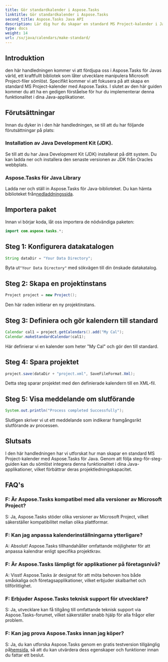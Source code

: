 ```yaml
---
title: Gör standardkalender i Aspose.Tasks
linktitle: Gör standardkalender i Aspose.Tasks
second_title: Aspose.Tasks Java API
description: Lär dig hur du skapar en standard MS Project-kalender i Java med Aspose.Tasks. Förbättra dina projektledningsförmåga med denna steg-för-steg handledning.
type: docs
weight: 14
url: /sv/java/calendars/make-standard/
---
```


## Introduktion
den här handledningen kommer vi att fördjupa oss i Aspose.Tasks för Javas värld, ett kraftfullt bibliotek som låter utvecklare manipulera Microsoft Project-filer sömlöst. Specifikt kommer vi att fokusera på att skapa en standard MS Project-kalender med Aspose.Tasks. I slutet av den här guiden kommer du att ha en gedigen förståelse för hur du implementerar denna funktionalitet i dina Java-applikationer.
## Förutsättningar
Innan du dyker in i den här handledningen, se till att du har följande förutsättningar på plats:
### Installation av Java Development Kit (JDK).
Se till att du har Java Development Kit (JDK) installerat på ditt system. Du kan ladda ner och installera den senaste versionen av JDK från Oracles webbplats.
### Aspose.Tasks för Java Library
 Ladda ner och ställ in Aspose.Tasks för Java-biblioteket. Du kan hämta biblioteket från[nedladdningssida](https://releases.aspose.com/tasks/java/).

## Importera paket
Innan vi börjar koda, låt oss importera de nödvändiga paketen:
```java
import com.aspose.tasks.*;
```

## Steg 1: Konfigurera datakatalogen
```java
String dataDir = "Your Data Directory";
```
 Byta ut`"Your Data Directory"` med sökvägen till din önskade datakatalog.
## Steg 2: Skapa en projektinstans
```java
Project project = new Project();
```
Den här raden initierar en ny projektinstans.
## Steg 3: Definiera och gör kalendern till standard
```java
Calendar cal1 = project.getCalendars().add("My Cal");
Calendar.makeStandardCalendar(cal1);
```
Här definierar vi en kalender som heter "My Cal" och gör den till standard.
## Steg 4: Spara projektet
```java
project.save(dataDir + "project.xml", SaveFileFormat.Xml);
```
Detta steg sparar projektet med den definierade kalendern till en XML-fil.
## Steg 5: Visa meddelande om slutförande
```java
System.out.println("Process completed Successfully");
```
Slutligen skriver vi ut ett meddelande som indikerar framgångsrikt slutförande av processen.

## Slutsats
I den här handledningen har vi utforskat hur man skapar en standard MS Project-kalender med Aspose.Tasks för Java. Genom att följa steg-för-steg-guiden kan du sömlöst integrera denna funktionalitet i dina Java-applikationer, vilket förbättrar deras projektledningskapacitet.
## FAQ's
### F: Är Aspose.Tasks kompatibel med alla versioner av Microsoft Project?
S: Ja, Aspose.Tasks stöder olika versioner av Microsoft Project, vilket säkerställer kompatibilitet mellan olika plattformar.
### F: Kan jag anpassa kalenderinställningarna ytterligare?
A: Absolut! Aspose.Tasks tillhandahåller omfattande möjligheter för att anpassa kalendrar enligt specifika projektkrav.
### F: Är Aspose.Tasks lämpligt för applikationer på företagsnivå?
A: Visst! Aspose.Tasks är designat för att möta behoven hos både småskaliga och företagsapplikationer, vilket erbjuder skalbarhet och tillförlitlighet.
### F: Erbjuder Aspose.Tasks teknisk support för utvecklare?
S: Ja, utvecklare kan få tillgång till omfattande teknisk support via Aspose.Tasks-forumet, vilket säkerställer snabb hjälp för alla frågor eller problem.
### F: Kan jag prova Aspose.Tasks innan jag köper?
 S: Ja, du kan utforska Aspose.Tasks genom en gratis testversion tillgänglig på[hemsida](https://purchase.aspose.com/buy), så att du kan utvärdera dess egenskaper och funktioner innan du fattar ett beslut.